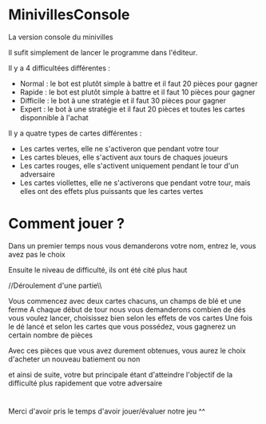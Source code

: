 # MinivillesConsole

La version console du minivilles


Il sufit simplement de lancer le programme dans l'éditeur.

Il y a 4 difficultées différentes :

- Normal : le bot est plutôt simple à battre et il faut 20 pièces pour gagner
- Rapide : le bot est plutôt simple à battre et il faut 10 pièces pour gagner
- Difficile : le bot à une stratégie et il faut 30 pièces pour gagner
- Expert : le bot à une stratégie et il faut 20 pièces et toutes les cartes disponnible à l'achat


Il y a quatre types de cartes différentes :

- Les cartes vertes, elle ne s'activeron que pendant votre tour
- Les cartes bleues, elle s'activent aux tours de chaques joueurs
- Les cartes rouges, elle s'activent uniquement pendant le tour d'un adversaire
- Les cartes viollettes, elle ne s'activerons que pendant votre tour, mais elles ont des effets plus puissants que les cartes vertes



# Comment jouer ?

Dans un premier temps nous vous demanderons votre nom, entrez le, vous avez pas le choix

Ensuite le niveau de difficulté, ils ont été cité plus haut



//Déroulement d'une partie\\\

Vous commencez avec deux cartes chacuns, un champs de blé et une ferme
A chaque début de tour nous vous demanderons combien de dés vous voulez lancer, choisissez bien selon les effets de vos cartes
Une fois le dé lancé et selon les cartes que vous possédez, vous gagnerez un certain nombre de pièces

Avec ces pièces que vous avez durement obtenues, vous aurez le choix d'acheter un nouveau batiement ou non

et ainsi de suite, votre but principale étant d'atteindre l'objectif de la difficulté plus rapidement que votre adversaire


#

Merci d'avoir pris le temps d'avoir jouer/évaluer notre jeu ^^
